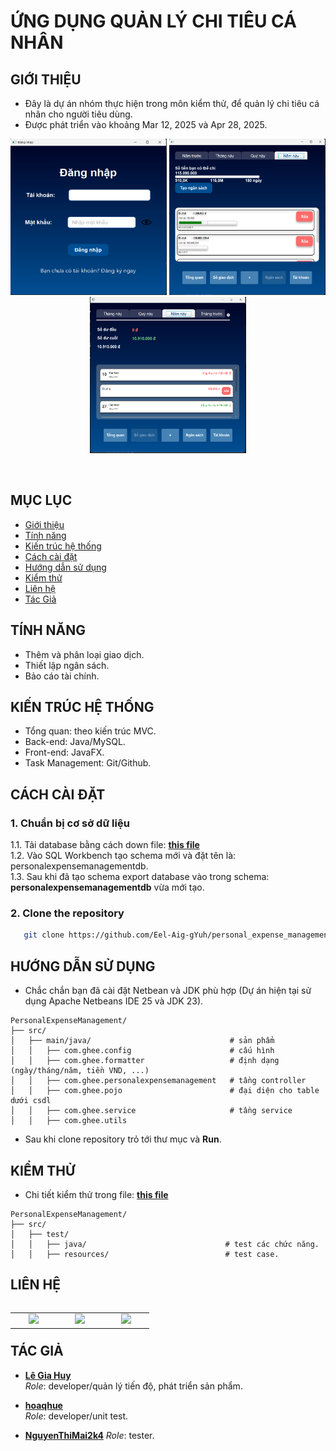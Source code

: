 <h1>ỨNG DỤNG QUẢN LÝ CHI TIÊU CÁ NHÂN</h1>

## GIỚI THIỆU
- Đây là dự án nhóm thực hiện trong môn kiểm thử, để quản lý chi tiêu cá nhân cho người tiêu dùng. </br>
- Được phát triển vào khoảng Mar 12, 2025 và Apr 28, 2025. </br>
<p align="center">
  <img src="https://github.com/Eel-Aig-gYuh/personal_expense_management/blob/main/Others/Img/loginPage.png" width="250" height="250"/>
  <img src="https://github.com/Eel-Aig-gYuh/personal_expense_management/blob/main/Others/Img/budgetPage.png" width="250" height="250"/>
  <img src="https://github.com/Eel-Aig-gYuh/personal_expense_management/blob/main/Others/Img/homePage.png" width="250" height="250"/>
</p>

</br>

## MỤC LỤC
- [Giới thiệu](#giới-thiệu)
- [Tính năng](#tính-năng)
- [Kiến trúc hệ thống](#kiến-trúc-hệ-thống)
- [Cách cài đặt](#cách-cài-đặt)
- [Hướng dẫn sử dụng](#hướng-dẫn-sử-dụng)
- [Kiểm thử](#kiểm-thử)
- [Liên hệ](#liên-hệ)
- [Tác Giả](#tác-giả)

## TÍNH NĂNG
- Thêm và phân loại giao dịch.
- Thiết lập ngân sách.
- Bảo cáo tài chính.

## KIẾN TRÚC HỆ THỐNG 
- Tổng quan: theo kiến trúc MVC.
- Back-end: Java/MySQL. </br>
- Front-end: JavaFX. </br>
- Task Management: Git/Github.

## CÁCH CÀI ĐẶT

### 1. Chuẩn bị cơ sở dữ liệu </br>
1.1. Tải database bằng cách down file: **[this file](https://github.com/Eel-Aig-gYuh/personal_expense_management/tree/main/Database)** </br>
1.2. Vào SQL Workbench tạo schema mới và đặt tên là: personalexpensemanagementdb. </br>
1.3. Sau khi đã tạo schema export database vào trong schema: **personalexpensemanagementdb** vừa mới tạo.
### 2. Clone the repository
```bash
   git clone https://github.com/Eel-Aig-gYuh/personal_expense_management.git
```

## HƯỚNG DẪN SỬ DỤNG
- Chắc chắn bạn đã cài đặt Netbean và JDK phù hợp (Dự án hiện tại sử dụng Apache Netbeans IDE 25 và JDK 23).
```
PersonalExpenseManagement/
├── src/                   
│   ├── main/java/                               # sản phẩm
│   │   ├── com.ghee.config                      # cấu hình
│   │   ├── com.ghee.formatter                   # định dạng (ngày/tháng/năm, tiền VND, ...)
│   │   ├── com.ghee.personalexpensemanagement   # tầng controller
│   │   ├── com.ghee.pojo                        # đại diện cho table dưới csdl
│   │   ├── com.ghee.service                     # tầng service
│   │   ├── com.ghee.utils 
```
- Sau khi clone repository trỏ tới thư mục và **Run**.

## KIỂM THỬ
- Chi tiết kiểm thử trong file: **[this file](https://github.com/Eel-Aig-gYuh/personal_expense_management/blob/main/Others/Nhom4_QuanLyChiTieu.xlsx)**
```
PersonalExpenseManagement/
├── src/                   
│   ├── test/                        
│   │   ├── java/                               # test các chức năng.
│   │   ├── resources/                          # test case.
```


## LIÊN HỆ
<table width="100" align='left'>
    <tr>
        <td align='center' width="60">
            <a href="https://www.facebook.com/nhois031/"><img src="https://th.bing.com/th/id/OIP.K61w8tCEKaKN--vUwjeSSwHaHa?w=201&h=201&c=7&r=0&o=5&dpr=1.3&pid=1.7" width="60"></a>
        </td>
        <td align='center' width="60">
            <a href="https://www.instagram.com/nhois031/"><img src="https://cdn-icons-png.flaticon.com/512/1409/1409946.png"></a>
        </td>
        <td align='center' width="60">
            <a href="https://www.linkedin.com/in/huy-l%C3%AA-0871a92b8/"><img src="https://cdn-icons-png.flaticon.com/512/1409/1409945.png" width="60"></a>
        </td>
    </tr> 
</table>
</br>
</br>

## TÁC GIẢ
- **[Lê Gia Huy](https://github.com/Eel-Aig-gYuh)**  
  *Role*: developer/quản lý tiến độ, phát triển sản phẩm.

- **[hoaqhue](https://github.com/hoaqhue)**  
  *Role*: developer/unit test.

- **[NguyenThiMai2k4](https://github.com/NguyenThiMai2k4)** 
  *Role*: tester.
  
